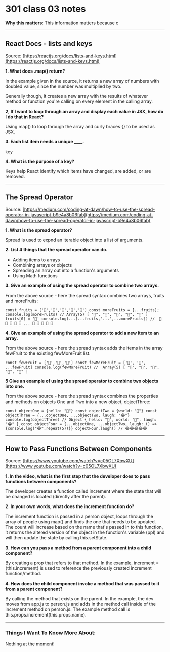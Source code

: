 # 301 class 03 notes

**Why this matters**: This information matters because c

------------------------------------

## React Docs - lists and keys

Source: [https://reactjs.org/docs/lists-and-keys.html](https://reactjs.org/docs/lists-and-keys.html)

**1. What does .map() return?**

In the example given in the source, it returns a new array of numbers with doubled value, since the number was multiplied by two.

Generally though, it creates a new array with the results of whatever method or function you're calling on every element in the calling array.

**2, If I want to loop through an array and display each value in JSX, how do I do that in React?**

Using map() to loop through the array and curly braces {} to be used as JSX.

**3. Each list item needs a unique ____.**

key

**4. What is the purpose of a key?**

Keys help React identify which items have changed, are added, or are removed.

----------------------------

## The Spread Operator

Source: [https://medium.com/coding-at-dawn/how-to-use-the-spread-operator-in-javascript-b9e4a8b06fab](https://medium.com/coding-at-dawn/how-to-use-the-spread-operator-in-javascript-b9e4a8b06fab)

**1. What is the spread operator?**

Spread is used to expnd an iterable object into a list of arguments.

**2. List 4 things that the spread operator can do.**

- Adding items to arrays
- Combining arrays or objects
- Spreading an array out into a function's arguments
- Using Math functions

**3. Give an example of using the spread operator to combine two arrays.**

From the above source - here the spread syntax combines two arrays, fruits and moreFruits: 

`const fruits = ['🍏','🍊','🍌','🍉','🍍']
const moreFruits = [...fruits];
console.log(moreFruits) // Array(5) [ "🍏", "🍊", "🍌", "🍉", "🍍" ]
fruits[0] = '🍑'
console.log(...[...fruits,'...',...moreFruits]) //  🍑 🍊 🍌 🍉 🍍 ... 🍏 🍊 🍌 🍉 🍍`

**4. Give an example of using the spread operator to add a new item to an array.**

From the above source - here the spread syntax adds the items in the array fewFruit to the existing fewMoreFruit list.

`const fewFruit = ['🍏','🍊','🍌']
const fewMoreFruit = ['🍉', '🍍', ...fewFruit]
console.log(fewMoreFruit) //  Array(5) [ "🍉", "🍍", "🍏", "🍊", "🍌" ]`



**5 Give an example of using the spread operator to combine two objects into one.**

From the above source - here the spread syntax combines the properties and methods on objects One and Two into a new object, objectThree: 

`const objectOne = {hello: "🤪"}
const objectTwo = {world: "🐻"}
const objectThree = {...objectOne, ...objectTwo, laugh: "😂"}
console.log(objectThree) // Object { hello: "🤪", world: "🐻", laugh: "😂" }
const objectFour = {...objectOne, ...objectTwo, laugh: () => {console.log("😂".repeat(5))}}
objectFour.laugh() // 😂😂😂😂😂`

----------------------------

## How to Pass Functions Between Components

Source: [https://www.youtube.com/watch?v=c05OL7XbwXU](https://www.youtube.com/watch?v=c05OL7XbwXU)

**1. In the video, what is the first step that the developer does to pass functions between components?**

The developer creates a function called increment where the state that will be changed is located (directly after the parent).

**2. In your own words, what does the increment function do?**

The increment function is passed in a person object, loops through the array of people using map() and finds the one that needs to be updated. The count will increase based on the name that's passed in to this function,  it returns the altered version of the object in the function's variable (ppl) and will then update the state by calling this.setState.

**3. How can you pass a method from a parent component into a child component?**

By creating a prop that refers to that method. In the example, increment = {this.increment} is used to reference the previously created increment function/method.

**4. How does the child component invoke a method that was passed to it from a parent component?**


By calling the method that exists on the parent. In the example, the dev moves from app.js to person.js and adds in the method call inside of the increment method on person.js. The example method call is this.props.increment(this.props.name).

------------------------------------
### Things I Want To Know More About:
Nothing at the moment!